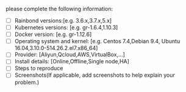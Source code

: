 please complete the following information:

- [ ] Rainbond versions:[e.g. 3.6.x,3.7.x,5.x]
- [ ] Kubernetes versions: [e.g. gr-1.6.4,1.10.3]
- [ ] Docker version: [e.g. gr-1.12.6]
- [ ] Operating system and kernel: [e.g. Centos 7.4,Debian 9.4, Ubuntu 16.04,3.10.0-514.26.2.el7.x86_64]
- [ ] Provider: [Aliyun,Qcloud,AWS,VirtualBox,...]
- [ ] Install details: [Online,Offline,Single node,HA]
- [ ] Steps to reproduce
- [ ] Screenshots(If applicable, add screenshots to help explain your problem.)
